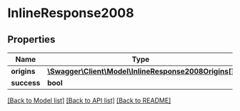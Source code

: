 # InlineResponse2008

## Properties
Name | Type | Description | Notes
------------ | ------------- | ------------- | -------------
**origins** | [**\Swagger\Client\Model\InlineResponse2008Origins[]**](InlineResponse2008Origins.md) |  | [optional] 
**success** | **bool** |  | [optional] 

[[Back to Model list]](../../README.md#documentation-for-models) [[Back to API list]](../../README.md#documentation-for-api-endpoints) [[Back to README]](../../README.md)

